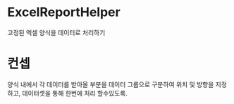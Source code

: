 # ExcelReportHelper
고정된 엑셀 양식을 데이터로 처리하기

# 컨셉
양식 내에서 각 데이터를 받아올 부분을 데이터 그룹으로 구분하여 위치 및 방향을 지정하고, 
데이터셋을 통해 한번에 처리 할수있도록. 